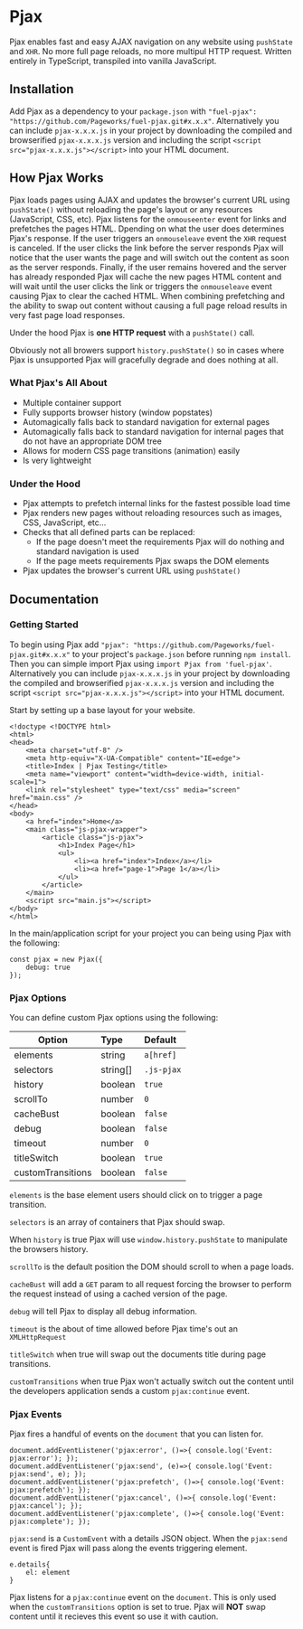 # Pjax
Pjax enables fast and easy AJAX navigation on any website using `pushState` and `XHR`. No more full page reloads, no more multipul HTTP request. Written entirely in TypeScript, transpiled into vanilla JavaScript.

## Installation
Add Pjax as a dependency to your `package.json` with `"fuel-pjax": "https://github.com/Pageworks/fuel-pjax.git#x.x.x"`. Alternatively you can include `pjax-x.x.x.js` in your project by downloading the compiled and browserified `pjax-x.x.x.js` version and including the script `<script src="pjax-x.x.x.js"></script>` into your HTML document.

## How Pjax Works
Pjax loads pages using AJAX and updates the browser's current URL using `pushState()` without reloading the page's layout or any resources (JavaScript, CSS, etc). Pjax listens for the `onmouseenter` event for links and prefetches the pages HTML. Dpending on what the user does determines Pjax's response. If the user triggers an `onmouseleave` event the `XHR` request is canceled. If the user clicks the link before the server responds Pjax will notice that the user wants the page and will switch out the content as soon as the server responds. Finally, if the user remains hovered and the server has already responded Pjax will cache the new pages HTML content and will wait until the user clicks the link or triggers the `onmouseleave` event causing Pjax to clear the cached HTML. When combining prefetching and the ability to swap out content without causing a full page reload results in very fast page load responses.

Under the hood Pjax is **one HTTP request** with a `pushState()` call.

Obviously not all browers support `history.pushState()` so in cases where Pjax is unsupported Pjax will gracefully degrade and does nothing at all.

### What Pjax's All About
- Multiple container support
- Fully supports browser history (window popstates)
- Automagically falls back to standard navigation for external pages
- Automagically falls back to standard navigation for internal pages that do not have an appropriate DOM tree
- Allows for modern CSS page transitions (animation) easily
- Is very lightweight

### Under the Hood
- Pjax attempts to prefetch internal links for the fastest possible load time
- Pjax renders new pages without reloading resources such as images, CSS, JavaScript, etc...
- Checks that all defined parts can be replaced:
    - If the page doesn't meet the requirements Pjax will do nothing and standard navigation is used
    - If the page meets requirements Pjax swaps the DOM elements
- Pjax updates the browser's current URL using `pushState()`

## Documentation

### Getting Started

To begin using Pjax add `"pjax": "https://github.com/Pageworks/fuel-pjax.git#x.x.x"` to your project's `package.json` before running `npm install`. Then you can simple import Pjax using `import Pjax from 'fuel-pjax'`. Alternatively you can include `pjax-x.x.x.js` in your project by downloading the compiled and browserified `pjax-x.x.x.js` version and including the script `<script src="pjax-x.x.x.js"></script>` into your HTML document.

Start by setting up a base layout for your website.
```
<!doctype <!DOCTYPE html>
<html>
<head>
    <meta charset="utf-8" />
    <meta http-equiv="X-UA-Compatible" content="IE=edge">
    <title>Index | Pjax Testing</title>
    <meta name="viewport" content="width=device-width, initial-scale=1">
    <link rel="stylesheet" type="text/css" media="screen" href="main.css" />
</head>
<body>
    <a href="index">Home</a>
    <main class="js-pjax-wrapper">
        <article class="js-pjax">
            <h1>Index Page</h1>
            <ul>
                <li><a href="index">Index</a></li>
                <li><a href="page-1">Page 1</a></li>
            </ul>
        </article>
    </main>
    <script src="main.js"></script>
</body>
</html>
```

In the main/application script for your project you can being using Pjax with the following:
```
const pjax = new Pjax({
    debug: true
});
```

### Pjax Options

You can define custom Pjax options using the following:

| Option              | Type                      | Default              |
| ------------------- |:------------------------- |:-------------------- |
| elements            | string                    | `a[href]`            |
| selectors           | string[]                  | `.js-pjax`           |
| history             | boolean                   | `true`               |
| scrollTo            | number                    | `0`                  |
| cacheBust           | boolean                   | `false`              |
| debug               | boolean                   | `false`              |
| timeout             | number                    | `0`                  |
| titleSwitch         | boolean                   | `true`               |
| customTransitions   | boolean                   | `false`              |

`elements` is the base element users should click on to trigger a page transition.

`selectors` is an array of containers that Pjax should swap.

When `history` is true Pjax will use `window.history.pushState` to manipulate the browsers history.

`scrollTo` is the default position the DOM should scroll to when a page loads.

`cacheBust` will add a `GET` param to all request forcing the browser to perform the request instead of using a cached version of the page.

`debug` will tell Pjax to display all debug information.

`timeout` is the about of time allowed before Pjax time's out an `XMLHttpRequest`

`titleSwitch` when true will swap out the documents title during page transitions.

`customTransitions` when true Pjax won't actually switch out the content until the developers application sends a custom `pjax:continue` event.

### Pjax Events

Pjax fires a handful of events on the `document` that you can listen for.

```
document.addEventListener('pjax:error', ()=>{ console.log('Event: pjax:error'); });
document.addEventListener('pjax:send', (e)=>{ console.log('Event: pjax:send', e); });
document.addEventListener('pjax:prefetch', ()=>{ console.log('Event: pjax:prefetch'); });
document.addEventListener('pjax:cancel', ()=>{ console.log('Event: pjax:cancel'); });
document.addEventListener('pjax:complete', ()=>{ console.log('Event: pjax:complete'); });
```

`pjax:send` is a `CustomEvent` with a details JSON object. When the `pjax:send` event is fired Pjax will pass along the events triggering element.

```
e.details{
    el: element
}
```

Pjax listens for a `pjax:continue` event on the `document`. This is only used when the `customTransitions` option is set to true. Pjax will **NOT** swap content until it recieves this event so use it with caution.